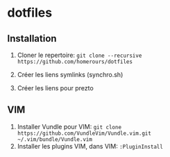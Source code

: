 # dotfiles

## Installation
1. Cloner le repertoire:
`git clone --recursive https://github.com/homerours/dotfiles`

1. Créer les liens symlinks (synchro.sh)
1. Créer les liens pour prezto

## VIM
1. Installer Vundle pour VIM: 
`git clone https://github.com/VundleVim/Vundle.vim.git ~/.vim/bundle/Vundle.vim`
1. Installer les plugins VIM, dans VIM:
`:PluginInstall`
